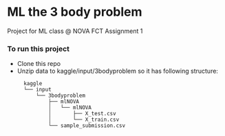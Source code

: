 # ML the 3 body problem
Project for ML class @ NOVA FCT
Assignment 1

### To run this project
* Clone this repo
* Unzip data to kaggle/input/3bodyproblem so it has following structure:
  ```
    kaggle
    └── input
        └── 3bodyproblem
            ├── mlNOVA
            │   └── mlNOVA
            │       ├── X_test.csv
            │       └── X_train.csv
            └── sample_submission.csv
  ```